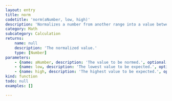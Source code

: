 ```yaml
---
layout: entry
title: norm
codetitle: 'norm(aNumber, low, high)'
description: 'Normalizes a number from another range into a value between 0 and 1.'
category: Math
subcategory: Calculation
returns:
    name: null
    description: 'The normalized value.'
    type: [Number]
parameters:
    - {name: aNumber, description: 'The value to be normed.', optional: false, type: [Number]}
    - {name: low, description: 'The lowest value to be expected.', optional: false, type: [Number]}
    - {name: high, description: 'The highest value to be expected.', optional: false, type: [Number]}
kind: function
todo: null
examples: []

---
```

